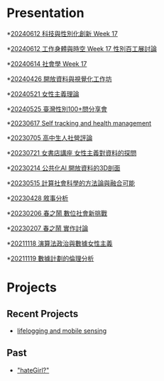 # Presentation
*[20240612 科技與性別化創新 Week 17]()

*[20240612 工作身體與時空 Week 17 性別百工展討論]()

*[20240614 社會學 Week 17](https://docs.google.com/presentation/d/e/2PACX-1vRQ_QBqIbx_78waDyMQq16oO1py12ddJl7mIQo1R_IbqHb6iJqIW4J-BTPzDivg2yZsKt9Ievc54WtL/pub?start=false&loop=false&delayms=3000)

*[20240426 開放資料與視覺化工作坊]()

*[20240521 女性主義理論]()

*[20240525 臺灣性別100+問分享會]()

*[20230617 Self tracking and health management]()

*[20230705 高中生人社營評論]()

*[20230721 女書店講座 女性主義對資料的探問]()

*[20230214 公共化AI 開放資料的3D剖面]()

*[20230515 計算社會科學的方法論與融合可能]()

*[20230428 敘事分析]()

*[20230206 春之鬧 數位社會新挑戰]()

*[20230207 春之鬧 實作討論]()


*[20211118 演算法政治與數據女性主義]()

*[20211119 數據計劃的倫理分析]()


# Projects

## Recent Projects
* [lifelogging and mobile sensing]()

## Past
* ["hateGirl?"]()

